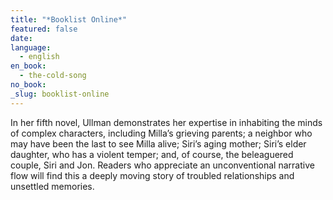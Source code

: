 ```yaml
---
title: "*Booklist Online*"
featured: false
date:
language:
  - english
en_book:
  - the-cold-song
no_book:
_slug: booklist-online
---
```


In her fifth novel, Ullman demonstrates her expertise in inhabiting the minds of complex characters, including Milla’s grieving parents; a neighbor who may have been the last to see Milla alive; Siri’s aging mother; Siri’s elder daughter, who has a violent temper; and, of course, the beleaguered couple, Siri and Jon. Readers who appreciate an unconventional narrative flow will find this a deeply moving story of troubled relationships and unsettled memories.

